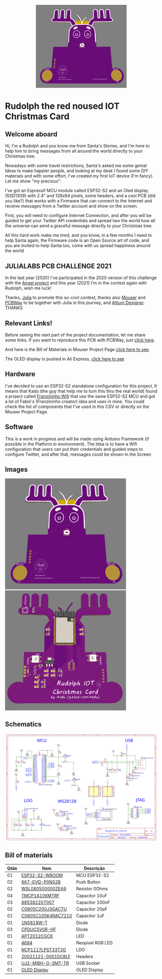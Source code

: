 <p align="center"><img src="docs/images/pcbfront.png" width="300px" /></p>

# Rudolph the red noused IOT Christmas Card


## Welcome aboard


Hi, I'm a Rudolph and you know me from Santa's Stories, and I'm here to help him to bring messages from all around the world directly to your Christmas tree.

Nowadays with some travel restrictions, Santa's asked me some genial Ideas to make happier people, and looking at my desk I found some DIY materials and with some effort, I've created my first IoT device (I'm fancy). Let me show "my precious":

I've got an Espressif MCU module called ESP32-S2 and an Oled display (SSD1309) with 2.4" and 128x64 pixels, some headers, and a cool PCB (did you like?)  that works with a Firmware that can connect to the Internet and receive messages from a Twitter account and show on the screen.

First, you will need to configure Internet Connection, and after you will be guided to get your Twitter API credentials and spread two the world how all the universe can send a graceful message directly to your Christmas tree.


All this hard work make me tired, and you know, in a few months I need to help Santa again, the Firmware code is an Open Source art of code, and you are invited to help Santa too, come with us spread happiness around the world

## JULIALABS PCB CHALLENGE 2021

In the last year (2020) I've participated in the 2020 version of this challenge with the [Angel project](https://www.pcbway.com/project/shareproject/Christmas_PCB_Contest___JuliaLabs.html) and this year (2021) I'm in the contest again with Rudolph, wish me luck!

Thanks, [Julia](https://www.twitch.tv/julialabs) to promote this so-cool contest, thanks also [Mouser](https://br.mouser.com/) and [PCBWay](https://www.pcbway.com/) to be together with Julia in this journey, and [Altium Designer](https://www.altium.com/altium-designer/). THANKS


## Relevant Links!


Before seeing the next part of the project documentation, let me share some links. If you want to reproduce this PCB with PCBWay, just [click here](https://www.pcbway.com/project/shareproject/Rudolph_the_Red_Christmas_IOT_Card_fdf2904b.html).

And here is the Bill of Materials in Mouser Project Page [click here to see](https://www.mouser.com/ProjectManager/ProjectDetail.aspx?AccessID=f3c79484f0).

The OLED display is pushed in Ali Express, [click here to see](https://s.click.aliexpress.com/e/_Aa7ykQ)


## Hardware


I've decided to use an ESP32-S2 standalone configuration for this project, It means that Kadu (the guy that help me to turn this thru the real world) found a project called [Franzininho Wifi](https://github.com/Franzininho/Franzininho-WIFI) that use the same ESP32-S2 MCU and got a lot of Fabio's (Franzininho creator) idea and uses in mine. You could check the list of components that I've used in this CSV or directly on the Mouser Project Page.


## Software


This is a work in progress and will be made using Arduino Framework (if possible in the Platform.io environment). The Idea is to have a Wifi configuration that users can put their credentials and guided steps to configure Twitter, and after that, messages could be shown in the Screen

## Images

<img src="docs/images/pcbfront.png" width="400px" />
<img src="docs/images/pcbback.png" width="400px" />


## Schematics

![Schematics](docs/images/schematics_v2.svg "Schematics")

## Bill of materials

| Qtde| Item              | Descrição       |
| --- | ---               | ---             |
| 01  | [ESP32-S2-WROOM](https://br.mouser.com/ProductDetail/356-ESP32S2WRM3200PH)    | MCU ESP32-S2    |
| 02  | [667-EVQ-P0N02B](https://br.mouser.com/ProductDetail/667-EVQ-P0N02B)    | Push Button     |
| 02  | [WSL080500000ZEA9](https://br.mouser.com/ProductDetail/71-WSL080500000ZEA9)  | Resistor 0Ohms  |
| 04  | [TMCP1A106MTRF](https://br.mouser.com/ProductDetail/74-TMCP1A106MTRF)     | Capacitor 10uF  |
| 03  | [885382207007](https://br.mouser.com/ProductDetail/710-885382207007)      | Capacitor 100nF |
| 02  | [C0805C200J3GACTU](https://br.mouser.com/ProductDetail/80-C0805C200J3G)  | Capacitor 20pF  |
| 01  | [C0805C105K4RAC7210](https://br.mouser.com/ProductDetail/80-C0805C105K4R7210)| Capacitor 1uF   |
| 01  | [1N5819W-T](https://br.mouser.com/ProductDetail/583-1N5819W-T)         | Diode           |
| 03  | [CPDUC5V0R-HF](https://br.mouser.com/ProductDetail/750-CPDUC5V0R-HF)      | Diode           |
| 01  | [APT2012CGCK](https://br.mouser.com/ProductDetail/604-APT2012CGCK)       | LED             |
| 01  | [4684](https://br.mouser.com/ProductDetail/485-4684)              | Neopixel RGB LED|
| 01  | [NCP1117LPST33T3G](https://br.mouser.com/ProductDetail/863-NCP1117LPST33T3G)  | LDO             |
| 01  | [20021121-00010C8LF](https://br.mouser.com/ProductDetail/649-200211210010C8LF)| Headers         |
| 01  | [UJ2-MIBH-G-SMT-TR](https://br.mouser.com/ProductDetail/490-UJ2-MIBH-G-SMTTR) | USB Socket      |
| 01  | [OLED Display](https://s.click.aliexpress.com/e/_Aa7ykQ)      | OLED Display    |
